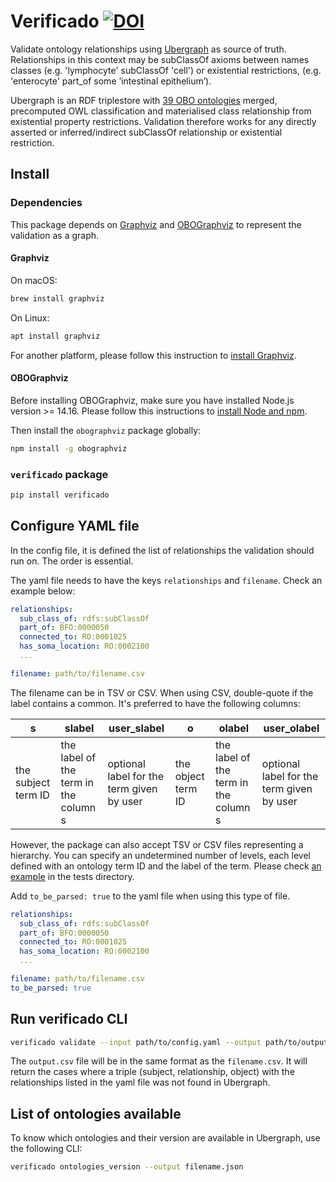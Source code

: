 # Verificado [![DOI](https://zenodo.org/badge/DOI/10.5281/zenodo.10557435.svg)](https://doi.org/10.5281/zenodo.10557435)


Validate ontology relationships using [Ubergraph](https://zenodo.org/record/7249759#.ZDRuZOzML1c) as source of truth. Relationships in this context may be subClassOf axioms between names classes (e.g. 'lymphocyte' subClassOf 'cell') or existential restrictions, (e.g. 'enterocyte' part_of some ‘intestinal epithelium’).

Ubergraph is an RDF triplestore with [39 OBO ontologies](https://github.com/INCATools/ubergraph#integrated-obo-ontology-triplestore) merged, precomputed OWL classification and materialised class relationship from existential property restrictions.  Validation therefore works for any directly asserted or inferred/indirect subClassOf relationship or existential restriction.


## Install

### Dependencies

This package depends on [Graphviz](https://graphviz.org/) and [OBOGraphviz](https://www.npmjs.com/package/obographviz) to represent the validation as a graph.

#### Graphviz

On macOS:

```bash
brew install graphviz
```

On Linux:

```bash
apt install graphviz
```

For another platform, please follow this instruction to [install Graphviz](https://graphviz.org/download/).

#### OBOGraphviz

Before installing OBOGraphviz, make sure you have installed Node.js version >= 14.16. Please follow this instructions to [install Node and npm](https://docs.npmjs.com/downloading-and-installing-node-js-and-npm).

Then install the `obographviz` package globally:

```bash
npm install -g obographviz
```

### `verificado` package
```bash
pip install verificado
```

## Configure YAML file

In the config file, it is defined the list of relationships the validation should run on. The order is essential.

The yaml file needs to have the keys `relationships` and `filename`. Check an example below:

```yaml
relationships:
  sub_class_of: rdfs:subClassOf
  part_of: BFO:0000050
  connected_to: RO:0001025
  has_soma_location: RO:0002100
  ...

filename: path/to/filename.csv
```

The filename can be in TSV or CSV. When using CSV, double-quote if the label contains a common. It's preferred to have the following columns:

| s                   | slabel                                | user_slabel                               | o                  | olabel                                | user_olabel                               |
|---------------------|---------------------------------------|-------------------------------------------|--------------------|---------------------------------------|-------------------------------------------|
| the subject term ID | the label of the term in the column s | optional label for the term given by user | the object term ID | the label of the term in the column s | optional label for the term given by user |

However, the package can also accept TSV or CSV files representing a hierarchy. You can specify an undetermined number of levels, each level defined with an ontology term ID and the label of the term. Please check [an example](tests/test-generic.tsv) in the tests directory.

Add `to_be_parsed: true` to the yaml file when using this type of file.

```yaml
relationships:
  sub_class_of: rdfs:subClassOf
  part_of: BFO:0000050
  connected_to: RO:0001025
  has_soma_location: RO:0002100
  ...

filename: path/to/filename.csv
to_be_parsed: true
```

## Run verificado CLI

```bash
verificado validate --input path/to/config.yaml --output path/to/output.csv
```

The `output.csv` file will be in the same format as the `filename.csv`. It will return the cases where a triple (subject, relationship, object) with the relationships listed in the yaml file was not found in Ubergraph.

## List of ontologies available

To know which ontologies and their version are available in Ubergraph, use the following CLI:

```bash
verificado ontologies_version --output filename.json
```
